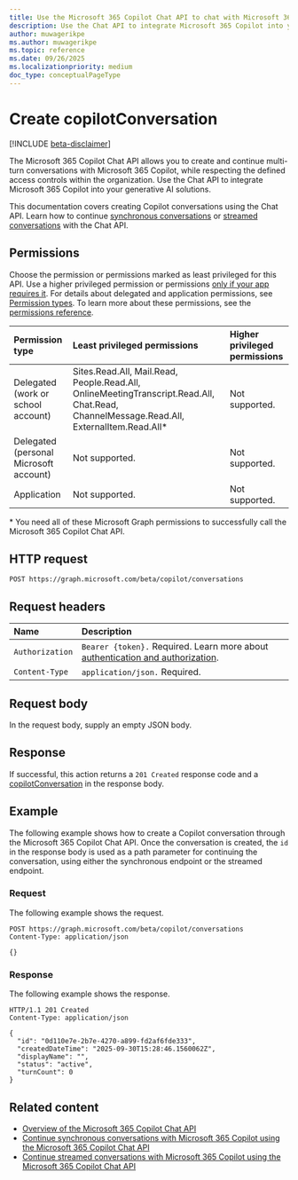 ```yaml
---
title: Use the Microsoft 365 Copilot Chat API to chat with Microsoft 365 Copilot.
description: Use the Chat API to integrate Microsoft 365 Copilot into your custom generative AI solutions.
author: muwagerikpe
ms.author: muwagerikpe
ms.topic: reference
ms.date: 09/26/2025
ms.localizationpriority: medium
doc_type: conceptualPageType
---
```


<!-- markdownlint-disable MD024 -->

# Create copilotConversation

[!INCLUDE [beta-disclaimer](../../includes/beta-disclaimer.md)]

The Microsoft 365 Copilot Chat API allows you to create and continue multi-turn conversations with Microsoft 365 Copilot, while respecting the defined access controls within the organization. Use the Chat API to integrate Microsoft 365 Copilot into your generative AI solutions.

This documentation covers creating Copilot conversations using the Chat API. Learn how to continue [synchronous conversations](copilotconversation-chat.md) or [streamed conversations](copilotconversation-chatoverstream.md) with the Chat API.

## Permissions

Choose the permission or permissions marked as least privileged for this API. Use a higher privileged permission or permissions [only if your app requires it](/graph/permissions-overview#best-practices-for-using-microsoft-graph-permissions). For details about delegated and application permissions, see [Permission types](/graph/permissions-overview#permission-types). To learn more about these permissions, see the [permissions reference](/graph/permissions-reference).

| Permission type                        | Least privileged permissions    | Higher privileged permissions |
|:---------------------------------------|:--------------------------------|:------------------------------|
| Delegated (work or school account)     | Sites.Read.All, Mail.Read, People.Read.All, OnlineMeetingTranscript.Read.All, Chat.Read, ChannelMessage.Read.All, ExternalItem.Read.All\* | Not supported. |
| Delegated (personal Microsoft account) | Not supported.                  | Not supported.                |
| Application                            | Not supported.                  | Not supported.                |

\* You need all of these Microsoft Graph permissions to successfully call the Microsoft 365 Copilot Chat API.

## HTTP request

```http
POST https://graph.microsoft.com/beta/copilot/conversations
```

## Request headers

| Name            | Description                                                                                                 |
|:----------------|:------------------------------------------------------------------------------------------------------------|
| `Authorization` | `Bearer {token}.` Required. Learn more about [authentication and authorization](/graph/auth/auth-concepts). |
| `Content-Type`  | `application/json.` Required.                                                                               |

## Request body

In the request body, supply an empty JSON body.

## Response

If successful, this action returns a `201 Created` response code and a [copilotConversation](resources/copilotconversation.md) in the response body.

## Example

The following example shows how to create a Copilot conversation through the Microsoft 365 Copilot Chat API. Once the conversation is created, the `id` in the response body is used as a path parameter for continuing the conversation, using either the synchronous endpoint or the streamed endpoint.

### Request

The following example shows the request.

```http
POST https://graph.microsoft.com/beta/copilot/conversations
Content-Type: application/json

{}
```

### Response

The following example shows the response.

```http
HTTP/1.1 201 Created
Content-Type: application/json

{
  "id": "0d110e7e-2b7e-4270-a899-fd2af6fde333",
  "createdDateTime": "2025-09-30T15:28:46.1560062Z",
  "displayName": "",
  "status": "active",
  "turnCount": 0
}
```

## Related content

- [Overview of the Microsoft 365 Copilot Chat API](overview.md)
- [Continue synchronous conversations with Microsoft 365 Copilot using the Microsoft 365 Copilot Chat API](copilotconversation-chat.md)
- [Continue streamed conversations with Microsoft 365 Copilot using the Microsoft 365 Copilot Chat API](copilotconversation-chatoverstream.md)
